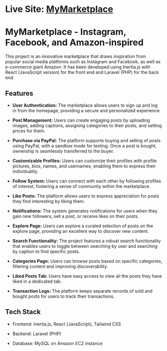 # Live Site: [MyMarketplace](http://ec2-3-21-37-47.us-east-2.compute.amazonaws.com:8000/)

# MyMarketplace - Instagram, Facebook, and Amazon-inspired

This project is an innovative marketplace that draws inspiration from popular social media platforms such as Instagram and Facebook, as well as e-commerce giant Amazon. It has been developed using Inertia.js with React (JavaScript version) for the front end and Laravel (PHP) for the back end.

## Features

-   **User Authentication:** The marketplace allows users to sign up and log in from the homepage, providing a secure and personalized experience.

-   **Post Management:** Users can create engaging posts by uploading images, adding captions, assigning categories to their posts, and setting prices for them.

-   **Purchase via PayPal:** The platform supports buying and selling of posts using PayPal, with a sandbox mode for testing. Once a post is bought, ownership is seamlessly transferred to the buyer.

-   **Customizable Profiles:** Users can customize their profiles with profile pictures, bios, names, and usernames, enabling them to express their individuality.

-   **Follow System:** Users can connect with each other by following profiles of interest, fostering a sense of community within the marketplace.

-   **Like Posts:** The platform allows users to express appreciation for posts they find interesting by liking them.

-   **Notifications:** The system generates notifications for users when they gain new followers, sell a post, or receive likes on their posts.

-   **Explore Page:** Users can explore a curated selection of posts on the explore page, providing an excellent way to discover new content.

-   **Search Functionality:** The project features a robust search functionality that enables users to toggle between searching by user and searching by caption to find specific posts.

-   **Categories Page:** Users can browse posts based on specific categories, filtering content and improving discoverability.

-   **Liked Posts Tab:** Users have easy access to view all the posts they have liked in a dedicated tab.

-   **Transaction Logs:** The platform keeps separate records of sold and bought posts for users to track their transactions.

## Tech Stack

-   Frontend: Inertia.js, React (JavaScript), Tailwind CSS

-   Backend: Laravel (PHP)

-   Database: MySQL on Amazon EC2 instance
